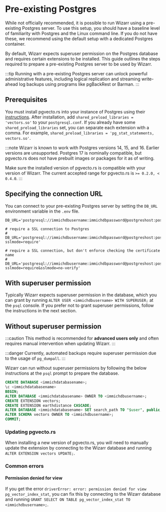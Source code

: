 # Pre-existing Postgres

While not officially recommended, it is possible to run Wizarr using a pre-existing Postgres server. To use this setup, you should have a baseline level of familiarity with Postgres and the Linux command line. If you do not have these, we recommend using the default setup with a dedicated Postgres container.

By default, Wizarr expects superuser permission on the Postgres database and requires certain extensions to be installed. This guide outlines the steps required to prepare a pre-existing Postgres server to be used by Wizarr.

:::tip
Running with a pre-existing Postgres server can unlock powerful administrative features, including logical replication and streaming write-ahead log backups using programs like pgBackRest or Barman.
:::

## Prerequisites

You must install pgvecto.rs into your instance of Postgres using their [instructions][vectors-install]. After installation, add `shared_preload_libraries = 'vectors.so'` to your `postgresql.conf`. If you already have some `shared_preload_libraries` set, you can separate each extension with a comma. For example, `shared_preload_libraries = 'pg_stat_statements, vectors.so'`.

:::note
Wizarr is known to work with Postgres versions 14, 15, and 16. Earlier versions are unsupported. Postgres 17 is nominally compatible, but pgvecto.rs does not have prebuilt images or packages for it as of writing.

Make sure the installed version of pgvecto.rs is compatible with your version of Wizarr. The current accepted range for pgvecto.rs is `>= 0.2.0, < 0.4.0`.
:::

## Specifying the connection URL

You can connect to your pre-existing Postgres server by setting the `DB_URL` environment variable in the `.env` file.

```
DB_URL='postgresql://immichdbusername:immichdbpassword@postgreshost:postgresport/immichdatabasename'

# require a SSL connection to Postgres
# DB_URL='postgresql://immichdbusername:immichdbpassword@postgreshost:postgresport/immichdatabasename?sslmode=require'

# require a SSL connection, but don't enforce checking the certificate name
# DB_URL='postgresql://immichdbusername:immichdbpassword@postgreshost:postgresport/immichdatabasename?sslmode=require&sslmode=no-verify'
```

## With superuser permission

Typically Wizarr expects superuser permission in the database, which you can grant by running `ALTER USER <immichdbusername> WITH SUPERUSER;` at the `psql` console. If you prefer not to grant superuser permissions, follow the instructions in the next section.

## Without superuser permission

:::caution
This method is recommended for **advanced users only** and often requires manual intervention when updating Wizarr.
:::

:::danger
Currently, automated backups require superuser permission due to the usage of `pg_dumpall`.
:::

Wizarr can run without superuser permissions by following the below instructions at the `psql` prompt to prepare the database.

```sql title="Set up Postgres for Wizarr"
CREATE DATABASE <immichdatabasename>;
\c <immichdatabasename>
BEGIN;
ALTER DATABASE <immichdatabasename> OWNER TO <immichdbusername>;
CREATE EXTENSION vectors;
CREATE EXTENSION earthdistance CASCADE;
ALTER DATABASE <immichdatabasename> SET search_path TO "$user", public, vectors;
ALTER SCHEMA vectors OWNER TO <immichdbusername>;
COMMIT;
```

### Updating pgvecto.rs

When installing a new version of pgvecto.rs, you will need to manually update the extension by connecting to the Wizarr database and running `ALTER EXTENSION vectors UPDATE;`.

### Common errors

#### Permission denied for view

If you get the error `driverError: error: permission denied for view pg_vector_index_stat`, you can fix this by connecting to the Wizarr database and running `GRANT SELECT ON TABLE pg_vector_index_stat TO <immichdbusername>;`.

[vectors-install]: https://docs.pgvecto.rs/getting-started/installation.html
